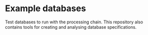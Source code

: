 
# Example databases

Test databases to run with the processing chain.
This repository also contains tools for creating and analysing database specifications.
